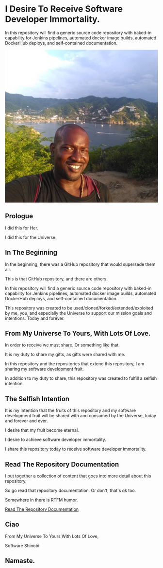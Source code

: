 # I Desire To Receive Software Developer Immortality.

In this repository will find a generic source code repository with baked-in capability for Jenkins pipelines, automated docker image builds, automated DockerHub deploys, and self-contained documentation.

![Software Shinobi External Repository Template](repository-documentation/images-pictures/cover-image.png)

## Prologue

I did this for Her.

I did this for the Universe.

## In The Beginning

In the beginning, there was a GitHub repository that would supersede them all.

This is that GitHub repository, and there are others.

In this repository will find a generic source code repository with baked-in capability for Jenkins pipelines, automated docker image builds, automated DockerHub deploys, and self-contained documentation.

This repository was created to be used/cloned/forked/extended/exploited by me, you, and especially the Universe to support our mission goals and intentions. Today and forever.

## From My Universe To Yours, With Lots Of Love.

In order to receive we must share. Or something like that.

It is my duty to share my gifts, as gifts were shared with me.

In this repository and the repositories that extend this repository, I am sharing my software development fruit.

In addition to my duty to share, this repository was created to fulfill a selfish intention.

## The Selfish Intention

It is my Intention that the fruits of this repository and my software development fruit will be shared with and consumed by the Universe, today and forever and ever.

I desire that my fruit become eternal.

I desire to achieve software developer immortality.

I share this repository today to receive software developer immortality.

## Read The Repository Documentation

I put together a collection of content that goes into more detail about this repository.

So go read that repository documentation. Or don't, that's ok too.

Somewhere in there is RTFM humor.

[Read The Repository Documentation](repository-documentation/readme.md)

## Ciao

From My Universe To Yours With Lots Of Love,

Software Shinobi

## Namaste.